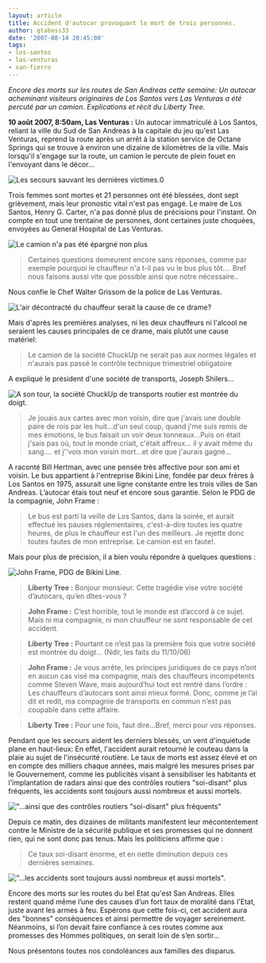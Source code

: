 ```yaml
---
layout: article
title: Accident d'autocar provoquant la mort de trois personnes.
author: gtaboss33
date: '2007-08-14 20:45:00'
tags:
- los-santos
- las-venturas
- san-fierro
---
```


_Encore des morts sur les routes de San Andreas cette semaine: Un autocar acheminant visiteurs originaires de Los Santos vers Las Venturas a été percuté par un camion. Explications et récit du Liberty Tree._

**10 août 2007, 8:50am, Las Venturas :** Un autocar immatriculé à Los Santos, reliant la ville du Sud de San Andreas à la capitale du jeu qu'est Las Venturas, reprend la route après un arrêt à la station service de Octane Springs qui se trouve à environ une dizaine de kilomètres de la ville. Mais lorsqu'il s'engage sur la route, un camion le percute de plein fouet en l'envoyant dans le décor...

![Les secours sauvant les dernières victimes.](  /content/images/2016/07/accident_bus-04.jpg)0

Trois femmes sont mortes et 21 personnes ont été blessées, dont sept grièvement, mais leur pronostic vital n'est pas engagé. Le maire de Los Santos, Henry G. Carter, n'a pas donné plus de précisions pour l'instant. On compte en tout une trentaine de personnes, dont certaines juste choquées, envoyées au General Hospital de Las Venturas.

![Le camion n'a pas été épargné non plus](  /content/images/2016/07/accident_bus-11.jpg)

> Certaines questions demeurent encore sans réponses, comme par exemple pourquoi le chauffeur n'a t-il pas vu le bus plus tôt.... Bref nous faisons aussi vite que possible ainsi que notre nécessaire..

Nous confie le Chef Walter Grissom de la police de Las Venturas.

![L'air décontracté du chauffeur serait la cause de ce drame?](  /content/images/2016/07/accident_bus-07.jpg)

Mais d'après les premières analyses, ni les deux chauffeurs ni l'alcool ne seraient les causes principales de ce drame, mais plutôt une cause matériel:

> Le camion de la société ChuckUp ne serait pas aux normes légales et n'aurais pas passé le contrôle technique trimestriel obligatoire

A expliqué le président d'une société de transports, Joseph Shilers...

![A son tour, la société ChuckUp de transports routier est montrée du doigt.](  /content/images/2016/07/accident_bus-06.jpg)

> Je jouais aux cartes avec mon voisin, dire que j'avais une double paire de rois par les huit...d'un seul coup, quand j'me suis remis de mes émotions, le bus faisait un voir deux tonneaux...Puis on était j'sais pas où, tout le monde criait, c'était affreux... il y avait même du sang.... et j''vois mon voisin mort...et dire que j'aurais gagné...

A raconté Bill Hertman, avec une pensée très affective pour son ami et voisin. Le bus appartient à l'entreprise Bikini Line, fondée par deux frères à Los Santos en 1975, assurait une ligne constante entre les trois villes de San Andreas. L’autocar étais tout neuf et encore sous garantie. Selon le PDG de la compagnie, John Frame :

> Le bus est parti la veille de Los Santos, dans la soirée, et aurait effectué les pauses réglementaires, c'est-à-dire toutes les quatre heures, de plus le chauffeur est l'un des meilleurs. Je rejette donc toutes fautes de mon entreprise. Le camion est en faute!.

Mais pour plus de précision, il a bien voulu répondre à quelques questions :

![John Frame, PDG de Bikini Line.](  /content/images/2016/07/accident_bus-08.jpg)

> **Liberty Tree :** Bonjour monsieur. Cette tragédie vise votre société d’autocars, qu’en dîtes-vous ?

> **John Frame :** C’est horrible, tout le monde est d’accord à ce sujet. Mais ni ma compagnie, ni mon chauffeur ne sont responsable de cet accident.

> **Liberty Tree :** Pourtant ce n’est pas la première fois que votre société est montrée du doigt… (Ndlr, les faits du 11/10/06)

> **John Frame :** Je vous arrête, les principes juridiques de ce pays n’ont en aucun cas visé ma compagnie, mais des chauffeurs incompétents comme Steven Wave, mais aujourd’hui tout est rentré dans l’ordre : Les chauffeurs d’autocars sont ainsi mieux formé. Donc, comme je l’ai dit et redit, ma compagnie de transports en commun n’est pas coupable dans cette affaire.

> **Liberty Tree :** Pour une fois, faut dire…Bref, merci pour vos réponses.

Pendant que les secours aident les derniers blessés, un vent d'inquiétude plane en haut-lieux: En effet, l'accident aurait retourné le couteau dans la plaie au sujet de l'insécurité routière. Le taux de morts est assez élevé et on en compte des milliers chaque années, mais malgré les mesures prises par le Gouvernement, comme les publicités visant à sensibiliser les habitants et l'implantation de radars ainsi que des contrôles routiers "soi-disant" plus fréquents, les accidents sont toujours aussi nombreux et aussi mortels.

!["...ainsi que des contrôles routiers "soi-disant" plus fréquents"](  /content/images/2016/07/accident_bus-02.jpg)

Depuis ce matin, des dizaines de militants manifestent leur mécontentement contre le Ministre de la sécurité publique et ses promesses qui ne donnent rien, qui ne sont donc pas tenus. Mais les politiciens affirme que :

> Ce taux soi-disant énorme, et en nette diminution depuis ces dernières semaines.

!["...les accidents sont toujours aussi nombreux et aussi mortels".](  /content/images/2016/07/accident_bus-05.jpg)

Encore des morts sur les routes du bel Etat qu'est San Andreas. Elles restent quand même l’une des causes d’un fort taux de moralité dans l'Etat, juste avant les armes à feu. Espérons que cette fois-ci, cet accident aura des "bonnes" conséquences et ainsi permettre de voyager sereinement. Néanmoins, si l’on devait faire confiance à ces routes comme aux promesses des Hommes politiques, on serait loin de s’en sortir…

Nous présentons toutes nos condoléances aux familles des disparus.

<!--kg-card-end: markdown-->
